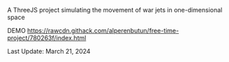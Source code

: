 A ThreeJS project simulating the movement of war jets in one-dimensional space

DEMO
https://rawcdn.githack.com/alperenbutun/free-time-project/780263f/index.html

Last Update: March 21, 2024
